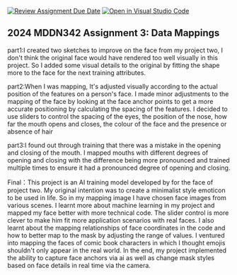[![Review Assignment Due Date](https://classroom.github.com/assets/deadline-readme-button-24ddc0f5d75046c5622901739e7c5dd533143b0c8e959d652212380cedb1ea36.svg)](https://classroom.github.com/a/HpplOQZx)
[![Open in Visual Studio Code](https://classroom.github.com/assets/open-in-vscode-718a45dd9cf7e7f842a935f5ebbe5719a5e09af4491e668f4dbf3b35d5cca122.svg)](https://classroom.github.com/online_ide?assignment_repo_id=15017002&assignment_repo_type=AssignmentRepo)
## 2024 MDDN342 Assignment 3: Data Mappings

part1:I created two sketches to improve on the face from my project two, I don't think the original face would have rendered too well visually in this project. So I added some visual details to the original by fitting the shape more to the face for the next training attributes.

part2:When I was mapping, It's adjusted visually according to the actual position of the features on a person's face. I made minor adjustments to the mapping of the face by looking at the face anchor points to get a more accurate positioning by calculating the spacing of the features. I decided to use sliders to control the spacing of the eyes, the position of the nose, how far the mouth opens and closes, the colour of the face and the presence or absence of hair

part3:I found out through training that there was a mistake in the opening and closing of the mouth. I mapped mouths with different degrees of opening and closing with the difference being more pronounced and trained multiple times to ensure it had a pronounced degree of opening and closing.

Final：This project is an AI training model developed by for the face of project two. My original intention was to create a minimalist style emoticon to be used in life. So in my mapping image I have chosen face images from various scenes. I learnt more about machine learning in my project and mapped my face better with more technical code. The slider control is more clever to make him fit more application scenarios with real faces. I also learnt about the mapping relationships of face coordinates in the code and how to better map to the mask by adjusting the range of values. I ventured into mapping the faces of comic book characters in which I thought emojis shouldn't only appear in the real world. In the end, my project implemented the ability to capture face anchors via ai as well as change mask styles based on face details in real time via the camera.

